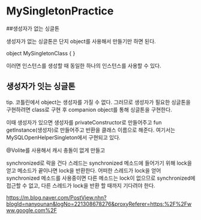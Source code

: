 # MySingletonPractice

##생성자가 없는 싱글톤

생성자가 없는 싱글톤은 단지 object를 사용해서 만들기만 하면 된다.

object MySingletonClass {
}

이러면 인스턴스를 생성할 때 동일한 하나의 인스턴스를 사용할 수 있다.

## 생성자가 잇는 싱글톤

tip. 코틀린에서 object는 생성자를 가질 수 없다. 그러므로 생성자가 필요한 싱글톤을 구현하려면 class로 구현 후 companion object를 통해 싱글톤을 구현한다.

이때 생성자가 있으면 생성자를 privateConstructor로 만들어주고 fun getInstance(생성자)로 만들어주고 반환을 클래스 이름으로 해준다.
여기서는 MySQLOpenHelperSingleton에서 구현되고 있다.

@Volite를 사용해서 캐시 충돌이 없게 만들고

synchronized로 락을 건다
스레드는 synchronized 메소드에 들어가기 위해 lock을 얻고 메소드가 끝이나면 lock을 반환한다. 어떠한 스레드가 lock을 얻어 synchronized 메소드를 사용중이면 다른 메소드는 lock이 없으므로 synchronized에 접근할 수 없고, 다른 스레드가 lock을 반환 할 때까지 기다려야 한다.

https://m.blog.naver.com/PostView.nhn?blogId=nanyounan&logNo=221308678276&proxyReferer=https:%2F%2Fwww.google.com%2F
